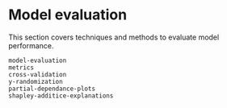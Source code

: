 # Model evaluation

This section covers techniques and methods to evaluate model performance.

```{toctree}
model-evaluation
metrics
cross-validation
y-randomization
partial-dependance-plots
shapley-additice-explanations
```